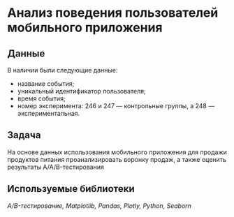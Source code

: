 #  Анализ поведения пользователей мобильного приложения


## Данные

В наличии были следующие данные:  
* название события;
* уникальный идентификатор пользователя;
* время события;
* номер эксперимента: 246 и 247 — контрольные группы, а 248 — экспериментальная.
## Задача

На основе данных использования мобильного приложения для продажи продуктов питания проанализировать воронку продаж, а также оценить результаты A/A/B-тестирования 

## Используемые библиотеки
*A/B-тестирование, Matplotlib, Pandas, Plotly, Python, Seaborn* 
